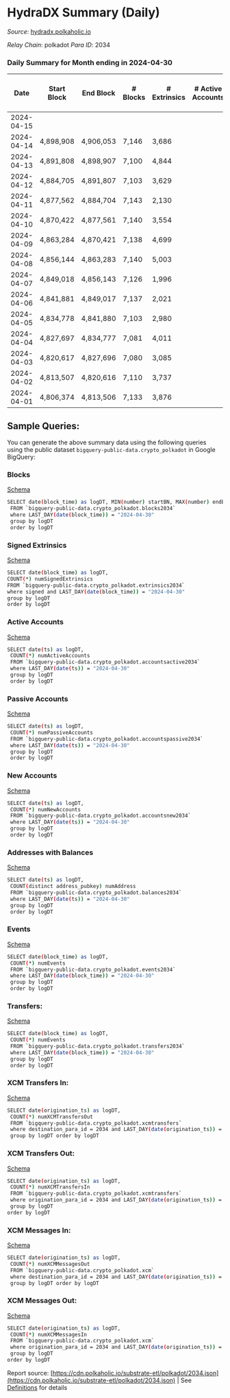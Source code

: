 # HydraDX Summary (Daily)

_Source_: [hydradx.polkaholic.io](https://hydradx.polkaholic.io)

*Relay Chain*: polkadot
*Para ID*: 2034



### Daily Summary for Month ending in 2024-04-30


| Date    | Start Block | End Block | # Blocks | # Extrinsics | # Active Accounts | # Passive Accounts | # New Accounts | # Addresses | # Events  | # Transfers ($USD) | # XCM Transfers In ($USD) | # XCM Transfers Out ($USD) | # XCM In | # XCM Out | Issues |
|---------|-------------|-----------|----------|--------------|-------------------|--------------------|----------------|-------------|-----------|--------------------|---------------------------|----------------------------|----------|-----------|--------|
| 2024-04-15 |  |  |  |  |  |  |  |  |  |   |   |   |  |  |  |
| 2024-04-14 | 4,898,908 | 4,906,053 | 7,146 | 3,686 |  |  |  |  | 137,052 | 23,423  |   |   |  |  |  |
| 2024-04-13 | 4,891,808 | 4,898,907 | 7,100 | 4,844 |  |  |  | 33,481 | 154,577 | 25,429  |   |   |  |  |  |
| 2024-04-12 | 4,884,705 | 4,891,807 | 7,103 | 3,629 |  |  |  | 33,375 | 129,136 | 20,870  |   |   |  |  |  |
| 2024-04-11 | 4,877,562 | 4,884,704 | 7,143 | 2,130 |  |  |  | 33,344 | 97,164 | 15,254  |   |   |  |  |  |
| 2024-04-10 | 4,870,422 | 4,877,561 | 7,140 | 3,554 |  |  |  | 33,298 | 129,283 | 21,146  |   |   |  |  |  |
| 2024-04-09 | 4,863,284 | 4,870,421 | 7,138 | 4,699 |  |  |  | 33,268 | 135,907 | 20,263  |   |   |  |  |  |
| 2024-04-08 | 4,856,144 | 4,863,283 | 7,140 | 5,003 |  |  |  | 33,172 | 139,327 | 20,438  |   |   |  |  |  |
| 2024-04-07 | 4,849,018 | 4,856,143 | 7,126 | 1,996 |  |  |  | 33,118 | 96,548 | 15,313  |   |   |  |  |  |
| 2024-04-06 | 4,841,881 | 4,849,017 | 7,137 | 2,021 |  |  |  | 33,029 | 102,600 | 16,602  |   |   |  |  |  |
| 2024-04-05 | 4,834,778 | 4,841,880 | 7,103 | 2,980 |  |  |  | 32,926 | 125,630 | 19,706  |   |   |  |  |  |
| 2024-04-04 | 4,827,697 | 4,834,777 | 7,081 | 4,011 |  |  |  | 32,378 | 129,040 | 19,222  |   |   |  |  |  |
| 2024-04-03 | 4,820,617 | 4,827,696 | 7,080 | 3,085 |  |  |  | 32,016 | 120,056 | 19,640  |   |   |  |  |  |
| 2024-04-02 | 4,813,507 | 4,820,616 | 7,110 | 3,737 |  |  |  | 31,950 | 134,829 | 21,986  |   |   |  |  |  |
| 2024-04-01 | 4,806,374 | 4,813,506 | 7,133 | 3,876 |  |  |  | 31,860 | 133,135 | 21,111  |   |   |  |  |  |

## Sample Queries:
You can generate the above summary data using the following queries using the public dataset `bigquery-public-data.crypto_polkadot` in Google BigQuery:


### Blocks 

[Schema](https://github.com/colorfulnotion/substrate-etl/blob/main/schema/blocks.json)

```bash
SELECT date(block_time) as logDT, MIN(number) startBN, MAX(number) endBN, COUNT(*) numBlocks 
 FROM `bigquery-public-data.crypto_polkadot.blocks2034`  
 where LAST_DAY(date(block_time)) = "2024-04-30" 
 group by logDT 
 order by logDT
```

### Signed Extrinsics 

[Schema](https://github.com/colorfulnotion/substrate-etl/blob/main/schema/extrinsics.json)

```bash
SELECT date(block_time) as logDT, 
COUNT(*) numSignedExtrinsics 
FROM `bigquery-public-data.crypto_polkadot.extrinsics2034`  
where signed and LAST_DAY(date(block_time)) = "2024-04-30" 
group by logDT 
order by logDT
```

### Active Accounts 

[Schema](https://github.com/colorfulnotion/substrate-etl/blob/main/schema/accountsactive.json)

```bash
SELECT date(ts) as logDT, 
 COUNT(*) numActiveAccounts 
 FROM `bigquery-public-data.crypto_polkadot.accountsactive2034` 
 where LAST_DAY(date(ts)) = "2024-04-30" 
 group by logDT 
 order by logDT
```

### Passive Accounts 

[Schema](https://github.com/colorfulnotion/substrate-etl/blob/main/schema/accountspassive.json)

```bash
SELECT date(ts) as logDT, 
 COUNT(*) numPassiveAccounts 
 FROM `bigquery-public-data.crypto_polkadot.accountspassive2034` 
 where LAST_DAY(date(ts)) = "2024-04-30" 
 group by logDT 
 order by logDT
```

### New Accounts 

[Schema](https://github.com/colorfulnotion/substrate-etl/blob/main/schema/accountsnew.json)

```bash
SELECT date(ts) as logDT, 
 COUNT(*) numNewAccounts 
 FROM `bigquery-public-data.crypto_polkadot.accountsnew2034` 
 where LAST_DAY(date(ts)) = "2024-04-30" 
 group by logDT
 order by logDT
```

### Addresses with Balances 

[Schema](https://github.com/colorfulnotion/substrate-etl/blob/main/schema/balances.json)

```bash
SELECT date(ts) as logDT,
 COUNT(distinct address_pubkey) numAddress 
 FROM `bigquery-public-data.crypto_polkadot.balances2034` 
 where LAST_DAY(date(ts)) = "2024-04-30" 
 group by logDT 
 order by logDT
```

### Events 

[Schema](https://github.com/colorfulnotion/substrate-etl/blob/main/schema/events.json)

```bash
SELECT date(block_time) as logDT, 
 COUNT(*) numEvents 
 FROM `bigquery-public-data.crypto_polkadot.events2034` 
 where LAST_DAY(date(block_time)) = "2024-04-30" 
 group by logDT 
 order by logDT
```

### Transfers:

[Schema](https://github.com/colorfulnotion/substrate-etl/blob/main/schema/transfers.json)

```bash
SELECT date(block_time) as logDT, 
 COUNT(*) numEvents 
 FROM `bigquery-public-data.crypto_polkadot.transfers2034` 
 where LAST_DAY(date(block_time)) = "2024-04-30" 
 group by logDT 
 order by logDT
```

### XCM Transfers In: 

[Schema](https://github.com/colorfulnotion/substrate-etl/blob/main/schema/xcmtransfers.json)

```bash
SELECT date(origination_ts) as logDT, 
 COUNT(*) numXCMTransfersOut 
 FROM `bigquery-public-data.crypto_polkadot.xcmtransfers` 
 where destination_para_id = 2034 and LAST_DAY(date(origination_ts)) = "2024-04-30" 
 group by logDT order by logDT
```

### XCM Transfers Out: 

[Schema](https://github.com/colorfulnotion/substrate-etl/blob/main/schema/xcmtransfers.json)

```bash
SELECT date(origination_ts) as logDT, 
 COUNT(*) numXCMTransfersIn 
 FROM `bigquery-public-data.crypto_polkadot.xcmtransfers` 
 where origination_para_id = 2034 and LAST_DAY(date(origination_ts)) = "2024-04-30" 
 group by logDT 
order by logDT
```

### XCM Messages In: 

[Schema](https://github.com/colorfulnotion/substrate-etl/blob/main/schema/xcm.json)

```bash
SELECT date(origination_ts) as logDT, 
 COUNT(*) numXCMMessagesOut 
 FROM `bigquery-public-data.crypto_polkadot.xcm` 
 where destination_para_id = 2034 and LAST_DAY(date(origination_ts)) = "2024-04-30" 
 group by logDT order by logDT
```

### XCM Messages Out: 

[Schema](https://github.com/colorfulnotion/substrate-etl/blob/main/schema/xcm.json)

```bash
SELECT date(origination_ts) as logDT, 
 COUNT(*) numXCMMessagesIn 
 FROM `bigquery-public-data.crypto_polkadot.xcm` 
 where origination_para_id = 2034 and LAST_DAY(date(origination_ts)) = "2024-04-30" 
 group by logDT 
order by logDT
```


Report source: [https://cdn.polkaholic.io/substrate-etl/polkadot/2034.json](https://cdn.polkaholic.io/substrate-etl/polkadot/2034.json) | See [Definitions](/DEFINITIONS.md) for details

